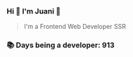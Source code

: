 ### Hi 👋 I&#39;m Juani 🦁

> I&#39;m a Frontend Web Developer SSR

### 📚 Days being a developer: 913
